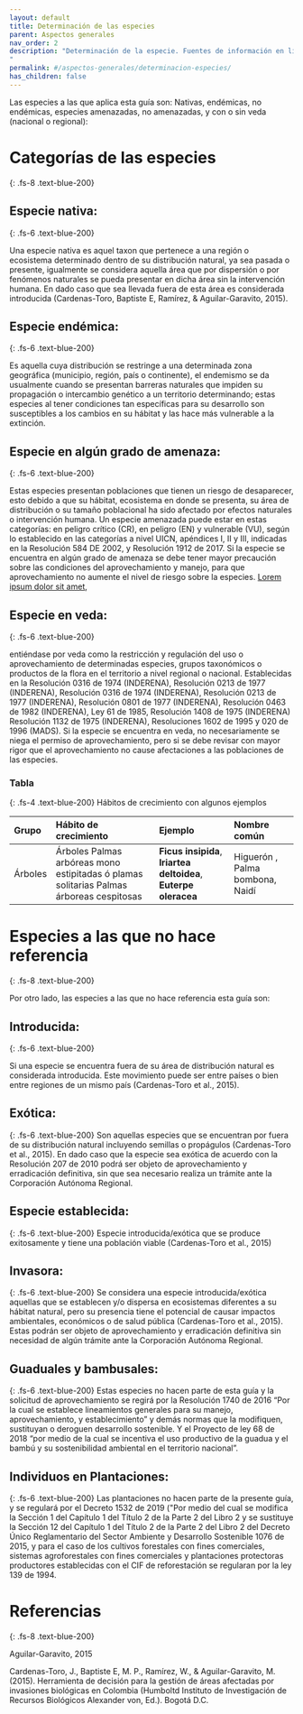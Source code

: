 ```yaml
---
layout: default
title: Determinación de las especies
parent: Aspectos generales
nav_order: 2
description: "Determinación de la especie. Fuentes de información en linea (SIB, catalogo de nombres comunes, herbarios. Ejercicio de determinación de especie a partir de nombre común
"
permalink: #/aspectos-generales/determinacion-especies/
has_children: false
---
```



Las especies a las que aplica esta guía son: Nativas, endémicas, no endémicas, especies amenazadas, no amenazadas, y con o sin veda (nacional o regional):

# Categorías de las especies
{: .fs-8 .text-blue-200}
## Especie nativa:
{: .fs-6 .text-blue-200}

Una especie nativa es aquel taxon que pertenece a una región o ecosistema determinado dentro de su distribución natural, ya sea pasada o presente, igualmente se considera aquella área que por dispersión o por fenómenos naturales se pueda presentar en dicha área sin la intervención humana. En dado caso que sea llevada fuera de esta área es considerada introducida (Cardenas-Toro, Baptiste E, Ramírez, & Aguilar-Garavito, 2015).

## Especie endémica:
{: .fs-6 .text-blue-200}

Es aquella cuya distribución se restringe a una determinada zona geográfica (municipio, región, país o continente), el endemismo se da usualmente cuando se presentan barreras naturales que impiden su propagación o intercambio genético a un territorio determinando; estas especies al tener condiciones tan específicas para su desarrollo son susceptibles a los cambios en su hábitat y las hace más vulnerable a la extinción.

## Especie en algún grado de amenaza:
{: .fs-6 .text-blue-200}

Estas especies presentan poblaciones que tienen un riesgo de desaparecer, esto debido a que su hábitat, ecosistema en donde se presenta, su área de distribución o su tamaño poblacional ha sido afectado por efectos naturales o intervención humana. Un especie amenazada puede estar en estas categorías: en peligro crítico (CR), en peligro (EN) y vulnerable (VU), según lo establecido en las categorías a nivel UICN, apéndices I, II y III, indicadas en la Resolución 584 DE 2002, y Resolución 1912 de 2017. Si la especie se encuentra en algún grado de amenaza se debe tener mayor precaución sobre las condiciones del aprovechamiento y manejo, para que aprovechamiento no aumente el nivel de riesgo sobre la especies.
[Lorem ipsum dolor sit amet](https://es.wikipedia.org/wiki/Productos_forestales_no_maderables), 

## Especie en veda:
{: .fs-6 .text-blue-200}

entiéndase por veda como la restricción y regulación del uso o aprovechamiento de determinadas especies, grupos taxonómicos o productos de la flora en el territorio a nivel regional o nacional. Establecidas en la Resolución 0316 de 1974 (INDERENA), Resolución 0213 de 1977 (INDERENA), Resolución 0316 de 1974 (INDERENA), Resolución 0213 de 1977 (INDERENA), Resolución 0801 de 1977 (INDERENA), Resolución 0463 de 1982 (INDERENA), Ley 61 de 1985, Resolución 1408 de 1975 (INDERENA) Resolución 1132 de 1975 (INDERENA), Resoluciones 1602 de 1995 y 020 de 1996 (MADS). Si la especie se encuentra en veda, no necesariamente se niega el permiso de aprovechamiento, pero si se debe revisar con mayor rigor que el aprovechamiento no cause afectaciones a las poblaciones de las especies.

### Tabla 
{: .fs-4 .text-blue-200}
Hábitos de crecimiento con algunos ejemplos

| Grupo  | Hábito de crecimiento   | Ejemplo   | Nombre común  |
|:-------------|:---------------------|:---------|:---------|
| Árboles | Árboles Palmas arbóreas mono estipitadas ó plamas solitarias Palmas árboreas cespitosas | **Ficus insipida**, **Iriartea deltoidea**, **Euterpe oleracea**  | Higuerón , Palma bombona, Naidí |


# Especies a las que no hace referencia
{: .fs-8 .text-blue-200}

Por otro lado, las especies a las que no hace referencia esta guía son:

## Introducida: 
{: .fs-6 .text-blue-200}

Si una especie se encuentra fuera de su área de distribución natural es considerada introducida. Este movimiento puede ser entre países o bien entre regiones de un mismo país (Cardenas-Toro et al., 2015).

## Exótica: 
{: .fs-6 .text-blue-200}
Son aquellas especies que se encuentran por fuera de su distribución natural incluyendo semillas o propágulos (Cardenas-Toro et al., 2015). En dado caso que la especie sea exótica de acuerdo con la Resolución 207 de 2010 podrá ser objeto de aprovechamiento y erradicación definitiva, sin que sea necesario realiza un trámite ante la Corporación Autónoma Regional.

## Especie establecida: 
{: .fs-6 .text-blue-200}
Especie introducida/exótica que se produce exitosamente y tiene una población viable (Cardenas-Toro et al., 2015)

## Invasora: 
{: .fs-6 .text-blue-200}
Se considera una especie introducida/exótica aquellas que se establecen y/o dispersa en ecosistemas diferentes a su hábitat natural, pero su presencia tiene el potencial de causar impactos ambientales, económicos o de salud pública (Cardenas-Toro et al., 2015). Estas podrán ser objeto de aprovechamiento y erradicación definitiva sin necesidad de algún trámite ante la Corporación Autónoma Regional.

## Guaduales y bambusales: 
{: .fs-6 .text-blue-200}
Estas especies no hacen parte de esta guía y la solicitud de aprovechamiento se regirá por la Resolución 1740 de 2016 “Por la cual se establece lineamientos generales para su manejo, aprovechamiento, y establecimiento” y demás normas que la modifiquen, sustituyan o deroguen desarrollo sostenible. Y el Proyecto de ley 68 de 2018 “por medio de la cual se incentiva el uso productivo de la guadua y el bambú y su sostenibilidad ambiental en el territorio nacional”.

## Individuos en Plantaciones: 
{: .fs-6 .text-blue-200}
Las plantaciones no hacen parte de la presente guía, y se regulará por el Decreto 1532 de 2019 ("Por medio del cual se modifica la Sección 1 del Capítulo 1 del Título 2 de la Parte 2 del Libro 2 y se sustituye la Sección 12 del Capítulo 1 del Título 2 de la Parte 2 del Libro 2 del Decreto Único Reglamentario del Sector Ambiente y Desarrollo Sostenible 1076 de 2015, y para el caso de los cultivos forestales con fines comerciales, sistemas agroforestales con fines comerciales y plantaciones protectoras productores establecidas con el CIF de reforestación se regularan por la ley 139 de 1994.





# Referencias
{: .fs-8 .text-blue-200}

Aguilar-Garavito, 2015

Cardenas-Toro, J., Baptiste E, M. P., Ramírez, W., & Aguilar-Garavito, M. (2015). Herramienta de decisión para la gestión de áreas afectadas por invasiones biológicas en Colombia (Humboltd Instituto de Investigación de Recursos Biológicos Alexander von, Ed.). Bogotá D.C.
